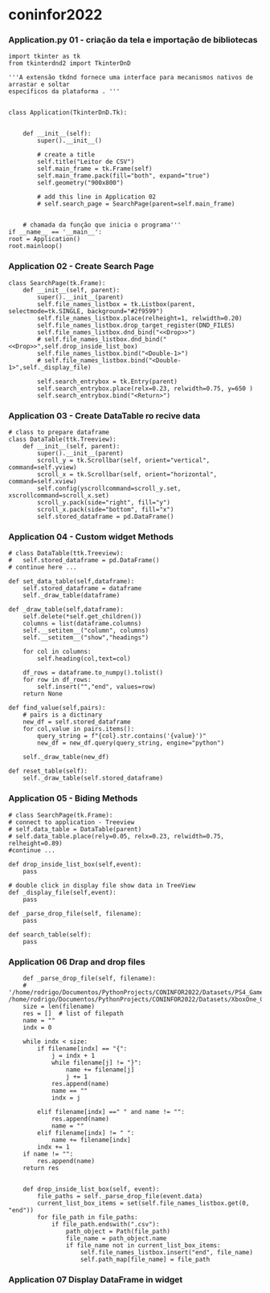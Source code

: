 # coninfor2022

### Application.py 01 - criação da tela e importação de bibliotecas

    import tkinter as tk
    from tkinterdnd2 import TkinterDnD
    
    '''A extensão tkdnd fornece uma interface para mecanismos nativos de arrastar e soltar
    específicos da plataforma . '''


    class Application(TkinterDnD.Tk):


        def __init__(self):
            super().__init__()
    
            # create a title
            self.title("Leitor de CSV")
            self.main_frame = tk.Frame(self)
            self.main_frame.pack(fill="both", expand="true")
            self.geometry("900x800")
            
            # add this line in Application 02
            # self.search_page = SearchPage(parent=self.main_frame)


        # chamada da função que inicia o programa'''
    if __name__ == '__main__':
    root = Application()
    root.mainloop()

### Application 02 - Create Search Page
    
    class SearchPage(tk.Frame):
        def __init__(self, parent):
            super().__init__(parent)
            self.file_names_listbox = tk.Listbox(parent, selectmode=tk.SINGLE, background="#2f9599")
            self.file_names_listbox.place(relheight=1, relwidth=0.20)
            self.file_names_listbox.drop_target_register(DND_FILES)
            self.file_names_listbox.dnd_bind("<<Drop>>")
            # self.file_names_listbox.dnd_bind("<<Drop>>",self.drop_inside_list_box)
            self.file_names_listbox.bind("<Double-1>")
            # self.file_names_listbox.bind("<Double-1>",self._display_file)
    
            self.search_entrybox = tk.Entry(parent)
            self.search_entrybox.place(relx=0.23, relwidth=0.75, y=650 )
            self.search_entrybox.bind("<Return>")

### Application 03 - Create DataTable ro recive data

    # class to prepare dataframe 
    class DataTable(ttk.Treeview):
        def __init__(self, parent):
            super().__init__(parent)
            scroll_y = tk.Scrollbar(self, orient="vertical", command=self.yview)
            scroll_x = tk.Scrollbar(self, orient="horizontal", command=self.xview)
            self.config(yscrollcommand=scroll_y.set, xscrollcommand=scroll_x.set)
            scroll_y.pack(side="right", fill="y")
            scroll_x.pack(side="bottom", fill="x")
            self.stored_dataframe = pd.DataFrame()

### Application 04 - Custom widget Methods
    # class DataTable(ttk.Treeview):
    #   self.stored_dataframe = pd.DataFrame()
    # continue here ...

    def set_data_table(self,dataframe):
        self.stored_dataframe = dataframe
        self._draw_table(dataframe)

    def _draw_table(self,dataframe):
        self.delete(*self.get_children())
        columns = list(dataframe.columns)
        self.__setitem__("column", columns)
        self.__setitem__("show","headings")

        for col in columns:
            self.heading(col,text=col)

        df_rows = dataframe.to_numpy().tolist()
        for row in df_rows:
            self.insert("","end", values=row)
        return None

    def find_value(self,pairs):
        # pairs is a dictinary
        new_df = self.stored_dataframe
        for col,value in pairs.items():
            query_string = f"{col}.str.contains('{value}')"
            new_df = new_df.query(query_string, engine="python")

        self._draw_table(new_df)

    def reset_table(self):
        self._draw_table(self.stored_dataframe)

### Application 05 - Biding Methods
    
    # class SearchPage(tk.Frame):
    # connect to application - Treeview
    # self.data_table = DataTable(parent)
    # self.data_table.place(rely=0.05, relx=0.23, relwidth=0.75, relheight=0.89)
    #continue ...
    
    def drop_inside_list_box(self,event):
        pass

    # double click in display file show data in TreeView
    def _display_file(self,event):
        pass

    def _parse_drop_file(self, filename):
        pass

    def search_table(self):
        pass

### Application 06 Drap and drop files

        def _parse_drop_file(self, filename):
        # '/home/rodrigo/Documentos/PythonProjects/CONINFOR2022/Datasets/PS4_GamesSales.csv /home/rodrigo/Documentos/PythonProjects/CONINFOR2022/Datasets/XboxOne_GameSales.csv'
        size = len(filename)
        res = []  # list of filepath
        name = ""
        indx = 0

        while indx < size:
            if filename[indx] == "{":
                j = indx + 1
                while filename[j] != "}":
                    name += filename[j]
                    j += 1
                res.append(name)
                name == ""
                indx = j

            elif filename[indx] ==" " and name != "":
                res.append(name)
                name = ""
            elif filename[indx] != " ":
                name += filename[indx]
            indx += 1
        if name != "":
            res.append(name)
        return res

        
        def drop_inside_list_box(self, event):
            file_paths = self._parse_drop_file(event.data)
            current_list_box_items = set(self.file_names_listbox.get(0, "end"))
            for file_path in file_paths:
                if file_path.endswith(".csv"):
                    path_object = Path(file_path)
                    file_name = path_object.name
                    if file_name not in current_list_box_items:
                        self.file_names_listbox.insert("end", file_name)
                        self.path_map[file_name] = file_path

### Application 07 Display DataFrame in widget

    